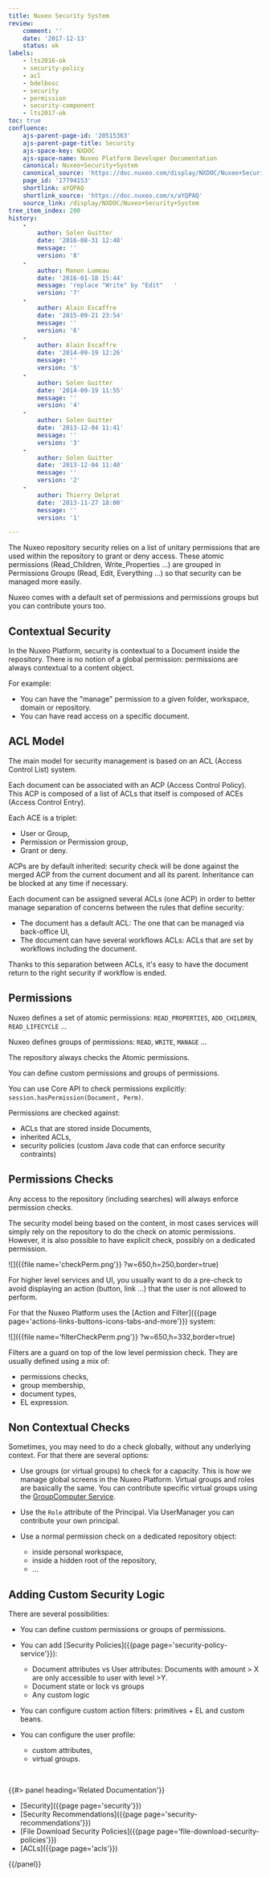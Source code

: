 ```yaml
---
title: Nuxeo Security System
review:
    comment: ''
    date: '2017-12-13'
    status: ok
labels:
    - lts2016-ok
    - security-policy
    - acl
    - bdelbosc
    - security
    - permission
    - security-component
    - lts2017-ok
toc: true
confluence:
    ajs-parent-page-id: '20515363'
    ajs-parent-page-title: Security
    ajs-space-key: NXDOC
    ajs-space-name: Nuxeo Platform Developer Documentation
    canonical: Nuxeo+Security+System
    canonical_source: 'https://doc.nuxeo.com/display/NXDOC/Nuxeo+Security+System'
    page_id: '17794153'
    shortlink: aYQPAQ
    shortlink_source: 'https://doc.nuxeo.com/x/aYQPAQ'
    source_link: /display/NXDOC/Nuxeo+Security+System
tree_item_index: 200
history:
    -
        author: Solen Guitter
        date: '2016-08-31 12:48'
        message: ''
        version: '8'
    -
        author: Manon Lumeau
        date: '2016-01-18 15:44'
        message: 'replace "Write" by "Edit"   '
        version: '7'
    -
        author: Alain Escaffre
        date: '2015-09-21 23:54'
        message: ''
        version: '6'
    -
        author: Alain Escaffre
        date: '2014-09-19 12:26'
        message: ''
        version: '5'
    -
        author: Solen Guitter
        date: '2014-09-19 11:55'
        message: ''
        version: '4'
    -
        author: Solen Guitter
        date: '2013-12-04 11:41'
        message: ''
        version: '3'
    -
        author: Solen Guitter
        date: '2013-12-04 11:40'
        message: ''
        version: '2'
    -
        author: Thierry Delprat
        date: '2013-11-27 18:00'
        message: ''
        version: '1'

---
```

The Nuxeo repository security relies on a list of unitary permissions that are used within the repository to grant or deny access. These atomic permissions (Read_Children, Write_Properties ...) are grouped in Permissions Groups (Read, Edit, Everything ...) so that security can be managed more easily.

Nuxeo comes with a default set of permissions and permissions groups but you can contribute yours too.

## Contextual Security

In the Nuxeo Platform, security is contextual to a Document inside the repository. There is no notion of a global permission: permissions are always contextual to a content object.

For example:

*   You can have the "manage" permission to a given folder, workspace, domain or repository.
*   You can have read access on a specific document.

## ACL Model

The main model for security management is based on an ACL (Access Control List) system.

Each document can be associated with an ACP (Access Control Policy). This ACP is composed of a list of ACLs that itself is composed of ACEs (Access Control Entry).

Each ACE is a triplet:

*   User or Group,
*   Permission or Permission group,
*   Grant or deny.

ACPs are by default inherited: security check will be done against the merged ACP from the current document and all its parent. Inheritance can be blocked at any time if necessary.

Each document can be assigned several ACLs (one ACP) in order to better manage separation of concerns between the rules that define security:

*   The document has a default ACL: The one that can be managed via back-office UI,
*   The document can have several workflows ACLs: ACLs that are set by workflows including the document.

Thanks to this separation between ACLs, it's easy to have the document return to the right security if workflow is ended.

## Permissions

Nuxeo defines a set of atomic permissions: `READ_PROPERTIES`, `ADD_CHILDREN`, `READ_LIFECYCLE` ...

Nuxeo defines groups of permissions: `READ`, `WRITE`, `MANAGE` &hellip;

The repository always checks the Atomic permissions.

You can define custom permissions and groups of permissions.

You can use Core API to check permissions explicitly: `session.hasPermission(Document, Perm)`.

Permissions are checked against:

*   ACLs that are stored inside Documents,
*   inherited ACLs,
*   security policies (custom Java code that can enforce security contraints)

## Permissions Checks

Any access to the repository (including searches) will always enforce permission checks.

The security model being based on the content, in most cases services will simply rely on the repository to do the check on atomic permissions. However, it is also possible to have explicit check, possibly on a dedicated permission.

![]({{file name='checkPerm.png'}} ?w=650,h=250,border=true)

For higher level services and UI, you usually want to do a pre-check to avoid displaying an action (button, link ...) that the user is not allowed to perform.

For that the Nuxeo Platform uses the [Action and Filter]({{page page='actions-links-buttons-icons-tabs-and-more'}}) system:

![]({{file name='filterCheckPerm.png'}} ?w=650,h=332,border=true)

Filters are a guard on top of the low level permission check. They are usually defined using a mix of:

*   permissions checks,
*   group membership,
*   document types,
*   EL expression.

## Non Contextual Checks

Sometimes, you may need to do a check globally, without any underlying context. For that there are several options:

*   Use groups (or virtual groups) to check for a capacity.
    This is how we manage global screens in the Nuxeo Platform.
    Virtual groups and roles are basically the same.
    You can contribute specific virtual groups using the [GroupComputer Service](http://explorer.nuxeo.org/nuxeo/site/distribution/10.10/viewExtensionPoint/org.nuxeo.ecm.platform.computedgroups.ComputedGroupsServiceImpl--computer).

*   Use the `Role` attribute of the Principal.
    Via UserManager you can contribute your own principal.
*   Use a normal permission check on a dedicated repository object:

    *   inside personal workspace,
    *   inside a hidden root of the repository,
    *   ...

## Adding Custom Security Logic

There are several possibilities:

*   You can define custom permissions or groups of permissions.
*   You can add [Security Policies]({{page page='security-policy-service'}}):

    *   Document attributes vs User attributes:
        Documents with amount > X are only accessible to user with level >Y.
    *   Document state or lock vs groups
    *   Any custom logic
*   You can configure custom action filters: primitives + EL and custom beans.
*   You can configure the user profile:
    *   custom attributes,
    *   virtual groups.

&nbsp;

<div class="row" data-equalizer data-equalize-on="medium"><div class="column medium-6">{{#> panel heading='Related Documentation'}}

- [Security]({{page page='security'}})
- [Security Recommendations]({{page page='security-recommendations'}})
- [File Download Security Policies]({{page page='file-download-security-policies'}})
- [ACLs]({{page page='acls'}})

{{/panel}}</div><div class="column medium-6">

&nbsp;

</div></div>
